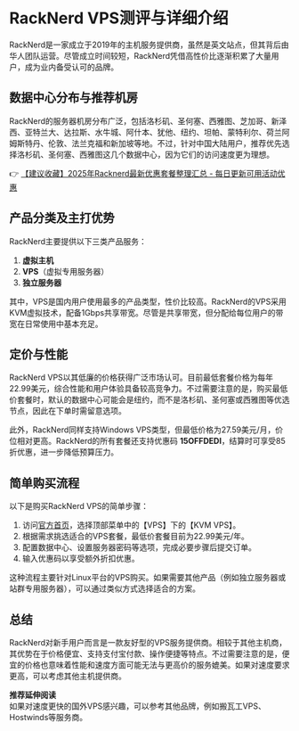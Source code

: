 # RackNerd VPS测评与详细介绍

RackNerd是一家成立于2019年的主机服务提供商，虽然是英文站点，但其背后由华人团队运营。尽管成立时间较短，RackNerd凭借高性价比逐渐积累了大量用户，成为业内备受认可的品牌。

## 数据中心分布与推荐机房

RackNerd的服务器机房分布广泛，包括洛杉矶、圣何塞、西雅图、芝加哥、新泽西、亚特兰大、达拉斯、水牛城、阿什本、犹他、纽约、坦帕、蒙特利尔、荷兰阿姆斯特丹、伦敦、法兰克福和新加坡等地。不过，针对中国大陆用户，推荐优先选择洛杉矶、圣何塞、西雅图这几个数据中心，因为它们的访问速度更为理想。

👉 [【建议收藏】2025年Racknerd最新优惠套餐整理汇总 - 每日更新可用活动优惠](https://bit.ly/Rack_Nerd)

## 产品分类及主打优势

RackNerd主要提供以下三类产品服务：

1. **虚拟主机**
2. **VPS**（虚拟专用服务器）
3. **独立服务器**

其中，VPS是国内用户使用最多的产品类型，性价比较高。RackNerd的VPS采用KVM虚拟技术，配备1Gbps共享带宽。尽管是共享带宽，但分配给每位用户的带宽在日常使用中基本充足。

## 定价与性能

RackNerd VPS以其低廉的价格获得广泛市场认可。目前最低套餐价格为每年22.99美元，综合性能和用户体验具备较高竞争力。不过需要注意的是，购买最低价套餐时，默认的数据中心可能会是纽约，而不是洛杉矶、圣何塞或西雅图等优选节点，因此在下单时需留意选项。

此外，RackNerd同样支持Windows VPS类型，但最低价格为27.59美元/月，价位相对更高。RackNerd的所有套餐还支持优惠码 **15OFFDEDI**，结算时可享受85折优惠，进一步降低预算压力。

## 简单购买流程

以下是购买RackNerd VPS的简单步骤：

1. 访问[官方首页](https://bit.ly/Rack_Nerd)，选择顶部菜单中的【VPS】下的【KVM VPS】。
2. 根据需求挑选适合的VPS套餐，最低价套餐目前为22.99美元/年。
3. 配置数据中心、设置服务器密码等选项，完成必要步骤后提交订单。
4. 输入优惠码以享受额外折扣优惠。

这种流程主要针对Linux平台的VPS购买。如果需要其他产品（例如独立服务器或站群专用服务器），可以通过类似方式选择适合的方案。

## 总结

RackNerd对新手用户而言是一款友好型的VPS服务提供商。相较于其他主机商，其优势在于价格便宜、支持支付宝付款、操作便捷等特点。不过需要注意的是，便宜的价格也意味着性能和速度方面可能无法与更高价的服务媲美。如果对速度要求更高，可以考虑其他主机提供商。

**推荐延伸阅读**  
如果对速度更快的国外VPS感兴趣，可以参考其他品牌，例如搬瓦工VPS、Hostwinds等服务商。